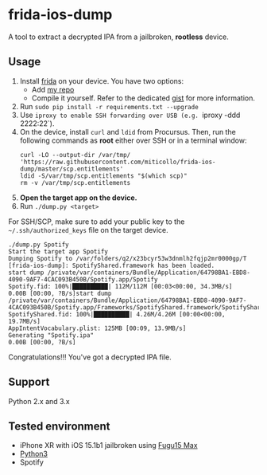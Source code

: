 # frida-ios-dump
A tool to extract a decrypted IPA from a jailbroken, **rootless** device.

## Usage

1. Install [frida](http://www.frida.re/) on your device.
   You have two options:
   - Add [my repo](https://miticollo.github.io/repos/#my)
   - Compile it yourself. 
     Refer to the dedicated [gist](https://gist.github.com/miticollo/6e65b59d83b17bacc00523a0f9d41c11) for more information.
2. Run `sudo pip install -r requirements.txt --upgrade`
3. Use `iproxy to enable SSH forwarding over USB (e.g. `iproxy -ddd 2222:22`).
4. On the device, install `curl` and `ldid` from Procursus. 
   Then, run the following commands as **root** either over SSH or in a terminal window:
   ```shell
   curl -LO --output-dir /var/tmp/ 'https://raw.githubusercontent.com/miticollo/frida-ios-dump/master/scp.entitlements'
   ldid -S/var/tmp/scp.entitlements "$(which scp)"
   rm -v /var/tmp/scp.entitlements
   ```
   <span><!-- https://discord.com/channels/349243932447604736/1082886572011180053/1092577566008807494 --></span>
5. **Open the target app on the device.**
6. Run `./dump.py <target>`

For SSH/SCP, make sure to add your public key to the `~/.ssh/authorized_keys` file on the target device.

```
./dump.py Spotify 
Start the target app Spotify
Dumping Spotify to /var/folders/q2/x23bcyr53w3dnmlh2fqjp2mr0000gp/T
[frida-ios-dump]: SpotifyShared.framework has been loaded. 
start dump /private/var/containers/Bundle/Application/64798BA1-EBD8-4090-9AF7-4CAC093B450B/Spotify.app/Spotify
Spotify.fid: 100%|██████████| 112M/112M [00:03<00:00, 34.3MB/s]
0.00B [00:00, ?B/s]start dump /private/var/containers/Bundle/Application/64798BA1-EBD8-4090-9AF7-4CAC093B450B/Spotify.app/Frameworks/SpotifyShared.framework/SpotifyShared
SpotifyShared.fid: 100%|██████████| 4.26M/4.26M [00:00<00:00, 19.7MB/s]
AppIntentVocabulary.plist: 125MB [00:09, 13.9MB/s]
Generating "Spotify.ipa"
0.00B [00:00, ?B/s]
```

Congratulations!!! You've got a decrypted IPA file.

## Support

Python 2.x and 3.x

## Tested environment

- iPhone XR with iOS 15.1b1 jailbroken using [Fugu15 Max](https://github.com/opa334/Fugu15/releases/latest)
- [Python3](https://github.com/pyenv/pyenv)
- Spotify
